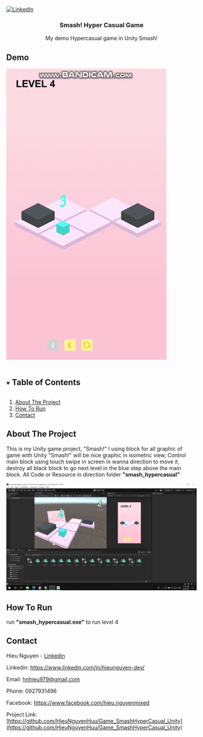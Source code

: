 
[![LinkedIn][linkedin-shield]][linkedin-url]

<p align="center">
  <h3 align="center">Smash! Hyper Casual Game</h3>
  <p align="center">
 	My demo Hypercasual game in Unity 
	Smash! </p>
</p>

## Demo 

![demo](/demo/demo.gif)

<details open="open">
  <summary><h2 style="display: inline-block">Table of Contents</h2></summary>
  <ol>
    <li><a href="#about-the-project">About The Project</a></li>
	<li><a href="#how-to-run">How To Run</a></li>
	<li><a href="#contact">Contact</a></li>
  </ol>
</details>


## About The Project

This is my Unity game project, "Smash!" I using block for all graphic of game with Unity "Smash!" will be nice graphic in isometric view, Control main block using touch swipe in screen in wanna direction to move it, destroy all black block to go next level in the blue step above the main block. 
All Code or Resource in direction folder **"smash_hypercasual"**

![1](/images/1.png)

## How To Run

run **"smash_hypercasual.exe"** to run level 4

## Contact

Hieu Nguyen - [Linkedin](https://www.linkedin.com/in/hieunguyen-dev/)

Linkedin: https://www.linkedin.com/in/hieunguyen-dev/

Email: hnhieu979@gmail.com

Phone: 0927931496

Facebook: https://www.facebook.com/hieu.nguyenmixed

Project Link: [https://github.com/HieuNguyenHuu/Game_SmashHyperCasual_Unity](https://github.com/HieuNguyenHuu/Game_SmashHyperCasual_Unity)


[linkedin-shield]: https://img.shields.io/badge/-LinkedIn-black.svg?style=for-the-badge&logo=linkedin&colorB=555
[linkedin-url]: https://www.linkedin.com/in/hieunguyen-dev/



